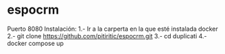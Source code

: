 # espocrm
Puerto 8080
Instalación:
1.- Ir a la carperta en la que esté instalada docker
2.- git clone https://github.com/pitiritic/espocrm.git
3.- cd duplicati
4.- docker compose up
